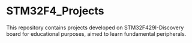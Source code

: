 # STM32F4_Projects
This repository contains projects developed on STM32F429I-Discovery board for educational purposes, aimed to learn fundamental peripherals. 
